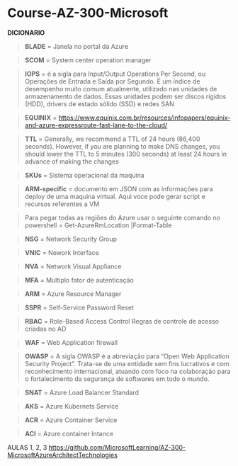 # Course-AZ-300-Microsoft


**DICIONARIO**

> **BLADE** = Janela no portal da Azure

> **SCOM** = System center operation manager

> **IOPS** = é a sigla para Input/Output Operations Per Second, ou Operações de Entrada e Saída por Segundo. É um índice de desempenho muito comum atualmente, utilizado nas unidades de armazenamento de dados. Essas unidades podem ser discos rígidos (HDD), drivers de estado sólido (SSD) e redes SAN

> **EQUINIX** = https://www.equinix.com.br/resources/infopapers/equinix-and-azure-expressroute-fast-lane-to-the-cloud/

> **TTL** = Generally, we recommend a TTL of 24 hours (86,400 seconds). However, if you are planning to make DNS changes, you should lower the TTL to 5 minutes (300 seconds) at least 24 hours in advance of making the changes

> **SKUs** = Sistema operacional da maquina

> **ARM-specific** = documento em JSON com as informações para deploy de uma maquina virtual. Aqui voce pode gerar script e recursos referentes a VM

> Para pegar todas as regiões do Azure usar o seguinte comando no powershell = Get-AzureRmLocation |Format-Table

> **NSG** = Network Security Group

> **VNIC** = Nework Interface

> **NVA** = Network Visual Appliance

> **MFA** =  Multiplo fator de autenticação

> **ARM** = Azure Resource Manager

> **SSPR** = Self-Service Password Reset

> **RBAC** = Role-Based Access Control Regras de controle de acesso criadas no AD

> **WAF** = Web Application firewall

> **OWASP** = A sigla OWASP é a abreviação para “Open Web Application Security Project”. Trata-se de uma entidade sem fins lucrativos e com reconhecimento internacional, atuando com foco na colaboração para o fortalecimento da segurança de softwares em todo o mundo.

> **SNAT** = Azure Load Balancer Standard

> **AKS** = Azure Kubernets Service

> **ACR** = Azure Container Service

> **ACI** = Azure container Intance


AULAS 1, 2, 3
https://github.com/MicrosoftLearning/AZ-300-MicrosoftAzureArchitectTechnologies